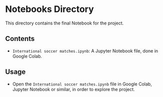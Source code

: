 # Notebooks Directory

This directory contains the final Notebook for the project.

## Contents

- `International soccer matches.ipynb`: A Jupyter Notebook file, done in Google Colab.

## Usage

- Open the `International soccer matches.ipynb` file in Google Colab, Jupyter Notebook or similar, in order to explore the project.
